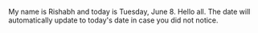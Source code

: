 My name is Rishabh and today is Tuesday, June 8. Hello all. The date will automatically update to today's date in case you did not notice.
